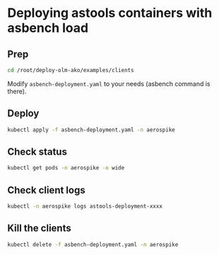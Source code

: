 # Deploying astools containers with asbench load

## Prep

```bash
cd /root/deploy-olm-ako/examples/clients
```

Modify `asbench-deployment.yaml` to your needs (asbench command is there).

## Deploy

```bash
kubectl apply -f asbench-deployment.yaml -n aerospike
```

## Check status

```bash
kubectl get pods -n aerospike -o wide
```

## Check client logs

```bash
kubectl -n aerospike logs astools-deployment-xxxx
```

## Kill the clients

```bash
kubectl delete -f asbench-deployment.yaml -n aerospike
```
